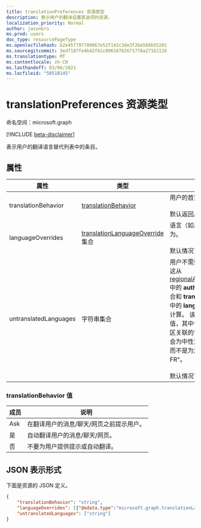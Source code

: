 ```yaml
---
title: translationPreferences 资源类型
description: 表示用户的翻译设置首选项的资源。
localization_priority: Normal
author: jasonbro
ms.prod: users
doc_type: resourcePageType
ms.openlocfilehash: b2e45f797709067e52f142c3de3f2be566b55201
ms.sourcegitcommit: 3edf187fe4b42f81c09610782671776a27161126
ms.translationtype: MT
ms.contentlocale: zh-CN
ms.lasthandoff: 03/06/2021
ms.locfileid: "50518145"
---
```

# <a name="translationpreferences-resource-type"></a>translationPreferences 资源类型

命名空间：microsoft.graph

[!INCLUDE [beta-disclaimer](../../includes/beta-disclaimer.md)]

表示用户的翻译语言替代列表中的条目。

## <a name="properties"></a>属性

|属性             |类型                                         |说明                                                            |
|---------------------|-------------------------------------------------------------|-----------------------------------------------------------------------|
|translationBehavior  |[translationBehavior](#translationbehavior-values)       |用户的首选翻译行为。<br><br>默认返回。 不可为空。 |                   
|languageOverrides    |[translationLanguageOverride](translationLanguageOverride.md) 集合                | 语言（如果有）的翻译替代行为。<br><br>默认情况下返回。|
|untranslatedLanguages|字符串集合| 用户不需要翻译的语言列表。 这从 [regionalAndLanguageSettings](regionalandlanguagesettings.md)中的 **authoringLanguages** 集合和 **translationPreferences** 中的 **languageOverrides** 集合计算。 该列表指定中性区域性值，其中包括没有任何国家/地区关联的语言代码。 例如，它会为中性法语区域性指定"fr"，而不是为法国法语指定"fr-FR"。 <br><br>默认情况下返回。 只读。| 

### <a name="translationbehavior-values"></a>translationBehavior 值

|成员 |说明                                                                  |
|-------|-----------------------------------------------------------------------------|
|Ask    |在翻译用户的消息/聊天/网页之前提示用户。|
|是    |自动翻译用户的消息/聊天/网页。           |
|否     |不要为用户提供提示或自动翻译。                 |



## <a name="json-representation"></a>JSON 表示形式

下面是资源的 JSON 定义。

<!--{
  "blockType": "resource",
  "optionalProperties": [],
  "@odata.type": "microsoft.graph.translationPreferences"
}-->

```json
{
    "translationBehavior": "string",
    "languageOverrides": [{"@odata.type":"microsoft.graph.translationLanguageOverride"}],
    "untranslatedLanguages": ["string"]
}
```
<!-- {
  "type": "#page.annotation",
  "description": translationPreferences resource",
  "keywords": "",
  "section": "documentation",
  "tocPath": ""
}-->


